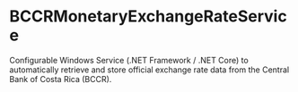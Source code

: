 # BCCRMonetaryExchangeRateService
Configurable Windows Service (.NET Framework / .NET Core) to automatically retrieve and store official exchange rate data from the Central Bank of Costa Rica (BCCR).
